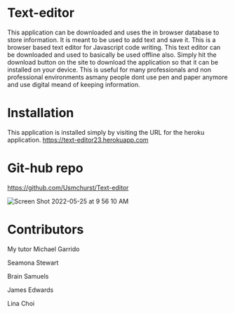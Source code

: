 # Text-editor

This application can be downloaded and uses the in browser database to store information. It is meant to be used to add text and save it.
This is a browser based text editor for Javascript code writing. This text editor can be downloaded and used to basically be used offline also. 
Simply hit the download button on the site to download the application so that it can be installed on your device. This is useful for many professionals and non professional environments asmany people dont use pen and paper anymore and use digital meand of keeping information.

# Installation

This application is installed simply by visiting the URL for the heroku application.
https://text-editor23.herokuapp.com

# Git-hub repo
https://github.com/Usmchurst/Text-editor

![Screen Shot 2022-05-25 at 9 56 10 AM](https://user-images.githubusercontent.com/97471253/170280744-aa197aaa-8d8e-4421-8913-a504ec5be6cc.png)

# Contributors

My tutor Michael Garrido

Seamona Stewart

Brain Samuels

James Edwards

Lina Choi
